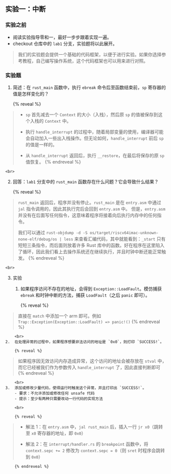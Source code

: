 ## 实验一：中断

### 实验之前

- 阅读实验指导零和一，最好一步步跟着实现一遍。
- checkout 仓库中的 `lab1` 分支，实验题将以此展开。

> 我们的实验题会提供一个基础的代码框架，以便于进行实验。如果你选择参考教程，自己编写操作系统，这个代码框架也可以用来进行对照。

### 实验题

<!--
reveal tag 作为 anchor 必须有缩进，否则会打破前后的序号关系。其中的文字不能缩进，否则 click-reveal 会把格式搞乱
reveal 还会把行间距吃掉，所以手动加 <br>
-->

1.  简述：在 `rust_main` 函数中，执行 `ebreak` 命令后至函数结束前，`sp` 寄存器的值是怎样变化的？

    {% reveal %}
> - `sp` 首先减去一个 `Context` 的大小（入栈），然后原 `sp` 的值被保存到这个入栈的 `Context` 中。
>
> - 执行 `handle_interrupt` 的过程中，随着局部变量的使用，编译器可能会自动加入一些出入栈操作。但无论如何，`handle_interrupt` 前后 `sp` 的值是一样的。
>
> - 从 `handle_interrupt` 返回后，执行 `__restore`，在最后将保存的原 `sp` 值恢复。
    {% endreveal %}

    <br>
2.  回答：`lab1` 分支中的 `rust_main` 函数存在什么问题？它会导致什么结果？

    {% reveal %}
> `rust_main` 返回后，程序并没有停止。`rust_main` 是在 `entry.asm` 中通过 `jal` 指令调用的，因此其执行完后会回到 `entry.asm` 中。
> 但是，`entry.asm` 并没有在后面写任何指令，这意味着程序将接着向后执行内存中的任何指令。
>
> 我们可以通过 `rust-objdump -d -S os/target/riscv64imac-unknown-none-elf/debug/os | less` 来查看汇编代码，其中就能看到：`_start` 只有短短三条指令，而后面则放着许多 Rust 库中的函数。好在程序在这里陷入了循环，因此我们看上去操作系统还在继续执行，并且时钟中断还能正常触发。
    {% endreveal %}

    <br>
3.  实验
    1.  如果程序访问不存在的地址，会得到 `Exception::LoadFault`。模仿捕获 `ebreak` 和时钟中断的方法，捕获 `LoadFault`（之后 `panic` 即可）。

        {% reveal %}
> 直接在 `match` 中添加一个 arm 即可。例如 `Trap::Exception(Exception::LoadFault) => panic!()`
        {% endreveal %}

        <br>
    2.  在处理异常的过程中，如果程序想要非法访问的地址是 `0x0`，则打印 `SUCCESS!`。

        {% reveal %}
> 如果程序因无效访问内存造成异常，这个访问的地址会被存放在 `stval` 中，而它已经被我们作为参数传入 `handle_interrupt` 了，因此直接判断即可
        {% endreveal %}

        <br>
    3.  添加或修改少量代码，使得运行时触发这个异常，并且打印出 `SUCCESS!`。
        - 要求：不允许添加或修改任何 unsafe 代码
        - 提示：至少有两种只需要改动一行代码的实现方法

        <br>

        {% reveal %}
> - 解法 1：在 `entry.asm` 中，`jal rust_main` 后，插入一行 `jr x0`（跳转至 `x0` 寄存器的地址，即 `0x0`）
>
> - 解法 2：在 `interrupt/handler.rs` 的 `breakpoint` 函数中，将 `context.sepc += 2` 修改为 `context.sepc = 0`（则 `sret` 时程序会跳转到 `0x0`）

        {% endreveal %}
